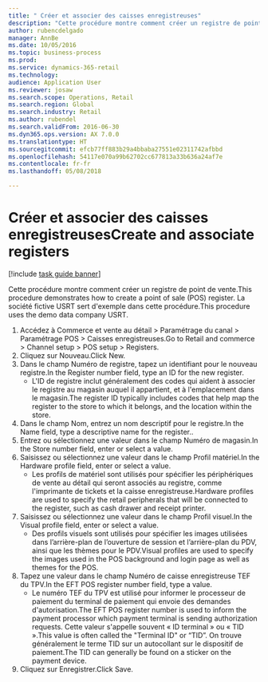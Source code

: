 ```yaml
--- 
title: " Créer et associer des caisses enregistreuses"
description: "Cette procédure montre comment créer un registre de point de vente."
author: rubencdelgado
manager: AnnBe
ms.date: 10/05/2016
ms.topic: business-process
ms.prod: 
ms.service: dynamics-365-retail
ms.technology: 
audience: Application User
ms.reviewer: josaw
ms.search.scope: Operations, Retail
ms.search.region: Global
ms.search.industry: Retail
ms.author: rubendel
ms.search.validFrom: 2016-06-30
ms.dyn365.ops.version: AX 7.0.0
ms.translationtype: HT
ms.sourcegitcommit: efcb77ff883b29a4bbaba27551e02311742afbbd
ms.openlocfilehash: 54117e070a99b62702cc677813a33b636a24af7e
ms.contentlocale: fr-fr
ms.lasthandoff: 05/08/2018

---
```

# <a name="create-and-associate-registers"></a><span data-ttu-id="0d2bf-103"> Créer et associer des caisses enregistreuses</span><span class="sxs-lookup"><span data-stu-id="0d2bf-103">Create and associate registers</span></span>

[!include [task guide banner](../includes/task-guide-banner.md)]

<span data-ttu-id="0d2bf-104">Cette procédure montre comment créer un registre de point de vente.</span><span class="sxs-lookup"><span data-stu-id="0d2bf-104">This procedure demonstrates how to create a point of sale (POS) register.</span></span> <span data-ttu-id="0d2bf-105">La société fictive USRT sert d'exemple dans cette procédure.</span><span class="sxs-lookup"><span data-stu-id="0d2bf-105">This procedure uses the demo data company USRT.</span></span>

1. <span data-ttu-id="0d2bf-106">Accédez à Commerce et vente au détail > Paramétrage du canal > Paramétrage POS > Caisses enregistreuses.</span><span class="sxs-lookup"><span data-stu-id="0d2bf-106">Go to Retail and commerce > Channel setup > POS setup > Registers.</span></span>
2. <span data-ttu-id="0d2bf-107">Cliquez sur Nouveau.</span><span class="sxs-lookup"><span data-stu-id="0d2bf-107">Click New.</span></span>
3. <span data-ttu-id="0d2bf-108">Dans le champ Numéro de registre, tapez un identifiant pour le nouveau registre.</span><span class="sxs-lookup"><span data-stu-id="0d2bf-108">In the Register number field, type an ID for the new register.</span></span>
    * <span data-ttu-id="0d2bf-109">L'ID de registre inclut généralement des codes qui aident à associer le registre au magasin auquel il appartient, et à l'emplacement dans le magasin.</span><span class="sxs-lookup"><span data-stu-id="0d2bf-109">The register ID typically includes codes that help map the register to the store to which it belongs, and the location within the store.</span></span>  
4. <span data-ttu-id="0d2bf-110">Dans le champ Nom, entrez un nom descriptif pour le registre.</span><span class="sxs-lookup"><span data-stu-id="0d2bf-110">In the Name field, type a descriptive name for the register..</span></span>
5. <span data-ttu-id="0d2bf-111">Entrez ou sélectionnez une valeur dans le champ Numéro de magasin.</span><span class="sxs-lookup"><span data-stu-id="0d2bf-111">In the Store number field, enter or select a value.</span></span>
6. <span data-ttu-id="0d2bf-112">Saisissez ou sélectionnez une valeur dans le champ Profil matériel.</span><span class="sxs-lookup"><span data-stu-id="0d2bf-112">In the Hardware profile field, enter or select a value.</span></span>
    * <span data-ttu-id="0d2bf-113">Les profils de matériel sont utilisés pour spécifier les périphériques de vente au détail qui seront associés au registre, comme l'imprimante de tickets et la caisse enregistreuse.</span><span class="sxs-lookup"><span data-stu-id="0d2bf-113">Hardware profiles are used to specify the retail peripherals that will be connected to the register, such as cash drawer and receipt printer.</span></span>  
7. <span data-ttu-id="0d2bf-114">Saisissez ou sélectionnez une valeur dans le champ Profil visuel.</span><span class="sxs-lookup"><span data-stu-id="0d2bf-114">In the Visual profile field, enter or select a value.</span></span>
    * <span data-ttu-id="0d2bf-115">Des profils visuels sont utilisés pour spécifier les images utilisées dans l’arrière-plan de l’ouverture de session et l’arrière-plan du PDV, ainsi que les thèmes pour le PDV.</span><span class="sxs-lookup"><span data-stu-id="0d2bf-115">Visual profiles are used to specify the images used in the POS background and login page as well as themes for the POS.</span></span>  
8. <span data-ttu-id="0d2bf-116">Tapez une valeur dans le champ Numéro de caisse enregistreuse TEF du TPV.</span><span class="sxs-lookup"><span data-stu-id="0d2bf-116">In the EFT POS register number field, type a value.</span></span>
    * <span data-ttu-id="0d2bf-117">Le numéro TEF du TPV est utilisé pour informer le processeur de paiement du terminal de paiement qui envoie des demandes d'autorisation.</span><span class="sxs-lookup"><span data-stu-id="0d2bf-117">The EFT POS register number is used to inform the payment processor which payment terminal is sending authorization requests.</span></span> <span data-ttu-id="0d2bf-118">Cette valeur s'appelle souvent « ID terminal » ou « TID ».</span><span class="sxs-lookup"><span data-stu-id="0d2bf-118">This value is often called the "Terminal ID" or “TID”.</span></span> <span data-ttu-id="0d2bf-119">On trouve généralement le terme TID sur un autocollant sur le dispositif de paiement.</span><span class="sxs-lookup"><span data-stu-id="0d2bf-119">The TID can generally be found on a sticker on the payment device.</span></span>  
9. <span data-ttu-id="0d2bf-120">Cliquez sur Enregistrer.</span><span class="sxs-lookup"><span data-stu-id="0d2bf-120">Click Save.</span></span>


